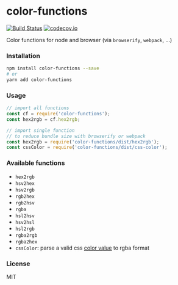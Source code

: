 # color-functions

[![Build Status](https://travis-ci.org/wangzuo/color-functions.svg)](https://travis-ci.org/wangzuo/color-functions) [![codecov.io](http://codecov.io/github/wangzuo/color-functions/coverage.svg?branch=master)](http://codecov.io/github/wangzuo/color-functions?branch=master)

Color functions for node and browser (via `browserify`, `webpack`, ...)

### Installation

```sh
npm install color-functions --save
# or
yarn add color-functions
```

### Usage

```javascript
// import all functions
const cf = require('color-functions');
const hex2rgb = cf.hex2rgb;

// import single function
// to reduce bundle size with browserify or webpack
const hex2rgb = require('color-functions/dist/hex2rgb');
const cssColor = require('color-functions/dist/css-color');
```

### Available functions

- `hex2rgb`
- `hsv2hex`
- `hsv2rgb`
- `rgb2hex`
- `rgb2hsv`
- `rgba`
- `hsl2hsv`
- `hsv2hsl`
- `hsl2rgb`
- `rgba2rgb`
- `rgba2hex`
- `cssColor`: parse a valid css [color value](https://developer.mozilla.org/en/docs/Web/CSS/color_value) to rgba format

### License

MIT
